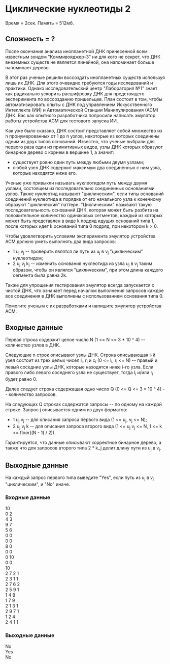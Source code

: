 # Циклические нуклеотиды 2

Время = 2сек. Память = 512мб.

## Сложность = ?

После окончания анализа инопланетной ДНК принесенной всем известным зондом "Коммивояджер-3" ни для кого не секрет, что ДНК внеземных существ не является линейной, она напоминает больше напоминает дерево.

В этот раз ученые решили воссоздать инопланетных существ используя лишь их ДНК. Для этого очевидно требуются годы исследований и практики. Однако исследовательский центр "Лаборатория №1" знает как радикально ускорить расшифровку ДНК для предстоящего эксперимента по воссозданию пришельцев. План состоит в том, чтобы автоматизировать опыты с ДНК под управлением Искусственного Интеллекта (ИИ) и Aвтоматической Cтанции Манипулирования (АСМ) ДНК. Вас как опытного разработчика попросили написать эмулятор работы устройства АСМ для тестового запуска ИИ.

Как уже было сказано, ДНК состоит представляет собой множество из n пронумерованных от 1 до n узлов, некоторые из которых соединены одним из двух типов оснований. Известно, что ученые выбрали для первого раза один из примитивных видов, узлы ДНК которых образуют бинарное дерево с корнем в вершине 1, а значит:
* существует ровно один путь между любыми двумя узлами;
* любой узел ДНК содержит максимум два соединенных с ним узла, которые находятся ниже его.

Ученые уже привыкли называть нуклеотидом путь между двумя узлами, состоящем из последовательно соединенных основаниями узлов. Также нуклеотид называют "циклическим", если типы оснований соединений нуклеотида в порядке от его начального узла к конечному образуют "циклический" паттерн. "Циклическим" называют такую последовательность оснований ДНК, которая может быть разбита на положительное количество одинаковых сегментов, каждый из которых может быть представлен в виде k подряд идущих оснований типа 1, после которых идет k оснований типа 0 подряд, при некотором k > 0.

Чтобы удовлетворить условиям эксперимента эмулятор устройства АСМ должно уметь выполнять два вида запросов:
* 1 u<sub>j</sub> v<sub>j</sub> -- проверить являтся ли путь из u<sub>j</sub> в v<sub>j</sub> "циклическим" нуклеотидом;
* 2 u<sub>j</sub> v<sub>j</sub> k<sub>j</sub> -- изменить основания нуклеотида из узла u<sub>j</sub> в v<sub>j</sub> таким образом, чтобы он являлся "циклическим", при этом длина каждого сегмента была равна 2k.

Также для упрощения тестирования эмулятор всегда запускается с чистой ДНК, что означает перед началом выполнения запросов каждое все соединения в ДНК выполнены с использованием основания типа 0.

Помогите ученым с их разработками и напишите эмулятор устройства АСМ.
    
## Входные данные

Первая строка содержит целое число N (1 <= N <= 3 * 10 ^ 4) -- количество узлов в ДНК.

Следующие n строк описывают узлы ДНК. Строка описывающая i-й узел состоит из трех целых чисел l<sub>i</sub>, r<sub>i</sub> и c<sub>i</sub> (0 <= l<sub>i</sub>, r<sub>i</sub> <= N) -- правый и левый соседние узлы ДНК, которые находятся ниже i-го узла. Если правого либо левого соседнего узла не существует, тогда l<sub>i</sub> и/или r<sub>i</sub> будет равно 0.

Далее следует строка содержащая одно число Q (0 <= Q <= 3 * 10 ^ 4) -- количество запросов.

На следующих Q строках содержатся запросы -- по одному на каждой строке. Запрос j описывается одним из двух форматов:
* 1 u<sub>j</sub> v<sub>j</sub> -- для описания запроса первого вида (1 <= u<sub>j</sub>, v<sub>j</sub> <= N);
* 2 u<sub>j</sub> v<sub>j</sub> k -- для описания запроса второго вида (1 <= u<sub>j</sub> v<sub>j</sub> <= N, 1 <= k <= floor((N - 1) / 2)).

Гарантируется, что данные описывают корректное бинарное дерево, а также что для запросов второго типа 2 * k_j делит длину пути из u<sub>j</sub> в v<sub>j</sub>.

## Выходные данные

На каждый запрос первого типа выведите "Yes", если путь из u<sub>j</sub> в v<sub>j</sub> "циклическим", и "No" иначе.

### Входные данные

10<br>
0 2<br>
4 3<br>
9 7<br>
5 6<br>
0 0<br>
0 0<br>
8 0<br>
0 0<br>
0 10<br>
0 0<br>
10<br>
2 7 2 1<br>
2 3 1 1<br>
2 7 6 2<br>
2 5 9 1<br>
1 4 8<br>
1 7 9<br>
2 1 3 1<br>
2 9 7 1<br>
1 2 4<br>
2 4 1 1<br>


### Выходные данные

No<br>
Yes<br>
No<br>
